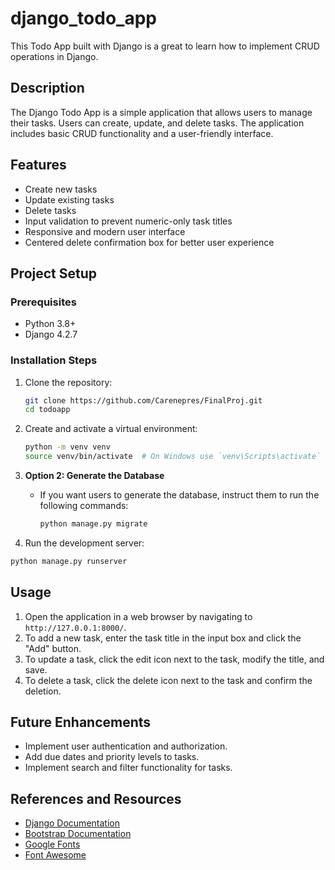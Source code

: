 # django_todo_app
This Todo App built with Django is a great to learn how to implement CRUD operations in Django.

## Description

The Django Todo App is a simple application that allows users to manage their tasks. Users can create, update, and delete tasks. The application includes basic CRUD functionality and a user-friendly interface.

## Features

- Create new tasks
- Update existing tasks
- Delete tasks
- Input validation to prevent numeric-only task titles
- Responsive and modern user interface
- Centered delete confirmation box for better user experience

## Project Setup

### Prerequisites

- Python 3.8+
- Django 4.2.7

### Installation Steps

1. Clone the repository:
   ```sh
   git clone https://github.com/Carenepres/FinalProj.git
   cd todoapp
   ```

2. Create and activate a virtual environment:
   ```sh
   python -m venv venv
   source venv/bin/activate  # On Windows use `venv\Scripts\activate`
   ```

3. **Option 2: Generate the Database**
   - If you want users to generate the database, instruct them to run the following commands:
     ```sh
     python manage.py migrate
     ```


4.  Run the development server:
   ```sh
   python manage.py runserver
   ```

## Usage

1. Open the application in a web browser by navigating to `http://127.0.0.1:8000/`.
2. To add a new task, enter the task title in the input box and click the "Add" button.
3. To update a task, click the edit icon next to the task, modify the title, and save.
4. To delete a task, click the delete icon next to the task and confirm the deletion.

## Future Enhancements

- Implement user authentication and authorization.
- Add due dates and priority levels to tasks.
- Implement search and filter functionality for tasks.

## References and Resources

- [Django Documentation](https://docs.djangoproject.com/en/4.2/)
- [Bootstrap Documentation](https://getbootstrap.com/docs/5.2/getting-started/introduction/)
- [Google Fonts](https://fonts.google.com/)
- [Font Awesome](https://fontawesome.com/)
```